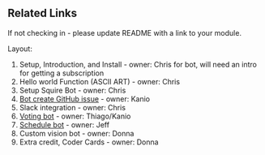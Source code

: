 ## Related Links

If not checking in - please update README with a link to your module.

Layout:

1. Setup, Introduction, and Install - owner: Chris for bot, will need an intro for getting a subscription
2. Hello world Function (ASCII ART) - owner: Chris
3. Setup Squire Bot - owner: Chris
4. [Bot create GitHub issue](https://github.com/Azure-Samples/azure-serverless-workshop-team-assistant/blob/kanio-github-module/github-module/README.md) - owner: Kanio
5. Slack integration - owner: Chris
6. [Voting bot](https://github.com/nzthiago/VotingService) - owner: Thiago/Kanio
7. [Schedule bot](7-scheduler-bot/README.md) - owner: Jeff
8. Custom vision bot - owner: Donna
9. Extra credit, Coder Cards - owner: Donna
